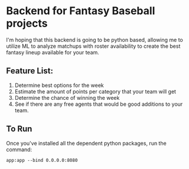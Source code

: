 # Backend for Fantasy Baseball projects
I'm hoping that this backend is going to be python based, allowing me to utilize ML to analyze matchups with roster availability to create the best fantasy lineup available for your team.

## Feature List:
1) Determine best options for the week
2) Estimate the amount of points per category that your team will get
3) Determine the chance of winning the week
4) See if there are any free agents that would be good additions to your team.

## To Run
Once you've installed all the dependent python packages, run the command:

    app:app --bind 0.0.0.0:8080